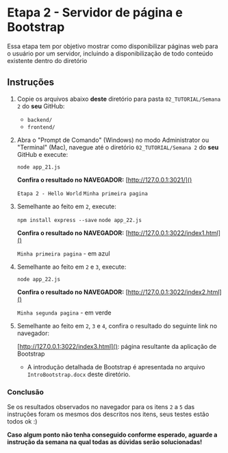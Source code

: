 # Etapa 2 - Servidor de página e Bootstrap

Essa etapa tem por objetivo mostrar como disponibilizar páginas web para o usuário por um servidor, incluindo a disponibilização de todo conteúdo existente dentro do diretório

## Instruções

1. Copie os arquivos abaixo **deste** diretório para pasta `02_TUTORIAL/Semana 2` do **seu** GitHub:
   
	- `backend/`
	- `frontend/`

2. Abra o "Prompt de Comando" (Windows) no modo Administrator ou "Terminal" (Mac), navegue até o diretório `02_TUTORIAL/Semana 2` do **seu** GitHub e execute:

	`node app_21.js`

	**Confira o resultado no NAVEGADOR:** [http://127.0.0.1:3021/]()

	`Etapa 2 - Hello World`
	`Minha primeira pagina`


3. Semelhante ao feito em `2`, execute:

	`npm install express --save`
  	`node app_22.js`
   
	**Confira o resultado no NAVEGADOR:** [http://127.0.0.1:3022/index1.html]()
   
	`Minha primeira pagina` - em azul
   

4. Semelhante ao feito em `2` e `3`, execute:

  	`node app_22.js`
   
	**Confira o resultado no NAVEGADOR:** [http://127.0.0.1:3022/index2.html]()
   
	`Minha segunda pagina` - em verde

5. Semelhante ao feito em `2`, `3` e `4`, confira o resultado do seguinte link no navegador:
   
	[http://127.0.0.1:3022/index3.html](): página resultante da aplicação de Bootstrap
	* A introdução detalhada de Bootstrap é apresentada no arquivo `IntroBootstrap.docx` deste diretório. 
   
	

### Conclusão
Se os resultados observados no navegador para os itens `2` a `5` das instruções foram os mesmos dos descritos nos itens, seus testes estão todos ok :)

**Caso algum ponto não tenha conseguido conforme esperado, aguarde a instrução da semana na qual todas as dúvidas serão solucionadas!**
